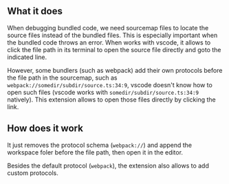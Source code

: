 ## What it does

When debugging bundled code, we need sourcemap files to locate the source files instead of the bundled files. This is especially important when the bundled code throws an error. When works with vscode, it allows to click the file path in its terminal to open the source file directly and goto the indicated line.

However, some bundlers (such as webpack) add their own protocols before the file path in the sourcemap, such as `webpack://somedir/subdir/source.ts:34:9`, vscode doesn't know how to open such files (vscode works with `somedir/subdir/source.ts:34:9` natively). This extension allows to open those files directly by clicking the link.

## How does it work

It just removes the protocol schema (`webpack://`) and append the workspace foler before the file path, then open it in the editor.

Besides the default protocol (`webpack`), the extension also allows to add custom protocols.